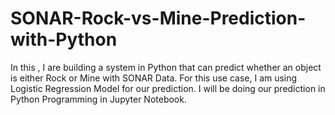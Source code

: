 # SONAR-Rock-vs-Mine-Prediction-with-Python

In this , I are building a system in Python that can predict whether an object is either Rock or Mine with SONAR Data. For this use case, I am using Logistic Regression Model for our prediction. 
I will be doing our prediction in Python Programming in Jupyter Notebook.
